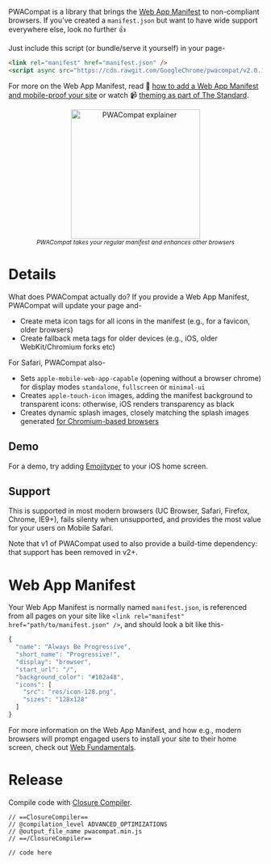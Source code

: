 PWACompat is a library that brings the [Web App Manifest](https://developers.google.com/web/fundamentals/web-app-manifest/) to non-compliant browsers.
If you've created a `manifest.json` but want to have wide support everywhere else, look no further 👍

Just include this script (or bundle/serve it yourself) in your page-

```html
<link rel="manifest" href="manifest.json" />
<script async src="https://cdn.rawgit.com/GoogleChrome/pwacompat/v2.0.1/pwacompat.min.js"></script>
```

For more on the Web App Manifest, read 📖 [how to add a Web App Manifest and mobile-proof your site](https://medium.com/dev-channel/how-to-add-a-web-app-manifest-and-mobile-proof-your-site-450e6e485638) or watch 📹 [theming as part of The Standard](https://www.youtube.com/watch?v=5fEMTxpA6BA).

<p align="center">
  <img src="https://storage.googleapis.com/hwhistlr.appspot.com/pwacompat-explainer.png" height="256" alt="PWACompat explainer" /><br />
  <small><em>PWACompat takes your regular manifest and enhances other browsers</em></small>
</p>

# Details

What does PWACompat actually do?
If you provide a Web App Manifest, PWACompat will update your page and-

* Create meta icon tags for all icons in the manifest (e.g., for a favicon, older browsers)
* Create fallback meta tags for older devices (e.g., iOS, older WebKit/Chromium forks etc)

For Safari, PWACompat also-

* Sets `apple-mobile-web-app-capable` (opening without a browser chrome) for display modes `standalone`, `fullscreen` or `minimal-ui`
* Creates `apple-touch-icon` images, adding the manifest background to transparent icons: otherwise, iOS renders transparency as black
* Creates dynamic splash images, closely matching the splash images generated [for Chromium-based browsers](https://cs.chromium.org/chromium/src/chrome/android/java/src/org/chromium/chrome/browser/webapps/WebappSplashScreenController.java?type=cs&q=webappsplash&sq=package:chromium&g=0&l=70)

## Demo

For a demo, try adding [Emojityper](https://emojityper.com/) to your iOS home screen.

## Support

This is supported in most modern browsers (UC Browser, Safari, Firefox, Chrome, IE9+), fails silenty when unsupported, and provides the most value for your users on Mobile Safari.

Note that v1 of PWACompat used to also provide a build-time dependency: that support has been removed in v2+.

# Web App Manifest

Your Web App Manifest is normally named `manifest.json`, is referenced from all pages on your site like `<link rel="manifest" href="path/to/manifest.json" />`, and should look a bit like this-

```js
{
  "name": "Always Be Progressive",
  "short_name": "Progressive!",
  "display": "browser",
  "start_url": "/",
  "background_color": "#102a48",
  "icons": [
    "src": "res/icon-128.png",
    "sizes": "128x128"
  ]
}
```

For more information on the Web App Manifest, and how e.g., modern browsers will prompt engaged users to install your site to their home screen, check out [Web Fundamentals](https://developers.google.com/web/fundamentals/web-app-manifest/).

# Release

Compile code with [Closure Compiler](https://closure-compiler.appspot.com/home).

```
// ==ClosureCompiler==
// @compilation_level ADVANCED_OPTIMIZATIONS
// @output_file_name pwacompat.min.js
// ==/ClosureCompiler==

// code here
```
